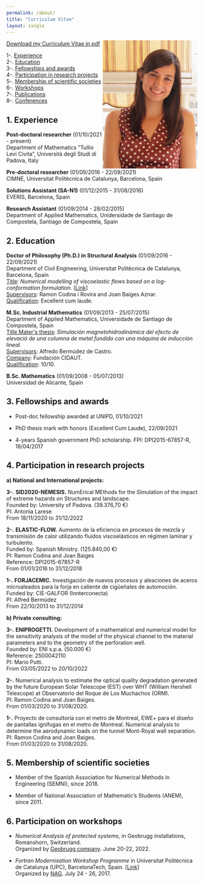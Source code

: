 ```yaml
---
permalink: /about/
title: "Curriculum Vitae"
layout: single
---
```

<kbd>
<img style="float: right; text-align:center;" src="/assets/images/IMG_9687.JPG" alt="" width="250" >
</kbd>

[Download my Curriculum Vitae in pdf](https://lauramoremar.github.io/assets/docs/CV.pdf)

1-. [Experience](#1-experience) \
2-. [Education](#2-education) \
3-. [Fellowships and awards](#3-fellowships-and-awards) \
4-. [Participation in research projects](#4-participation-in-research-projects) \
5-. [Membership of scientific societies](#5-membership-of-scientific-societies) \
6-. [Workshops](#6-participation-on-workshops) \
7-. [Publications](https://lauramoremar.github.io/publications/) \
8-. [Conferences](https://lauramoremar.github.io/presentations/)


## 1. Experience
**Post-doctoral researcher** (01/10/2021 - present)\
Department of Mathematics ”Tullio Levi Civita”, Università degli Studi di Padova, Italy

**Pre-doctoral researcher** (01/09/2016 - 22/09/2021)\
CIMNE, Universitat Politècnica de Catalunya, Barcelona, Spain

**Solutions Assistant (SA-N1)** (01/12/2015 - 31/08/2016)\
EVERIS, Barcelona, Spain

**Research Assistant** (01/09/2014 - 28/02/2015)\
Department of Applied Mathematics, Unidersidade de Santiago de Compostela, Santiago de
Compostela, Spain

## 2. Education
**Doctor of Philosophy (Ph.D.) in Structural Analysis** (01/09/2016 - 22/09/2021)\
Department of Civil Engineering, Universitat Politècnica de Catalunya, Barcelona, Spain\
<u>Title</u>: *Numerical modelling of viscoelastic flows based on a log-conformation formulation*. [[Link](https://lauramoremar.github.io/assets/docs/PhDThesisLauraMoreno.pdf)]\
<u>Supervisors</u>: Ramon Codina i Rovira and Joan Baiges Aznar.\
<u>Qualification</u>: Excellent cum laude.

**M.Sc. Industrial Mathematics** (01/09/2013 - 25/07/2015)\
Department of Applied Mathematics, Universidade de Santiago de Compostela, Spain\
<u>Title Mater's thesis</u>: *Simulación magnetohidrodinámica del efecto de elevació de una columna de metal fundido con una máquina de inducción lineal.* \
<u>Supervisors</u>: Alfredo Bermúdez de Castro.\
<u>Company</u>: Fundación CIDAUT.\
<u>Qualification</u>: 10/10.

**B.Sc. Mathematics** (01/09/2008 - 05/07/2013)\
Universidad de Alicante, Spain

## 3. Fellowships and awards

* Post-doc fellowship awarded at UNIPD, 01/10/2021

* PhD thesis mark with honors (Excellent Cum Laude), 22/09/2021

* 4-years Spanish government PhD scholarship. FPI: DPI2015-67857-R, 18/04/2017

## 4. Participation in research projects

**a) National and International projects:**

**3-.** **SID2020-NEMESIS.** NumErical MEthods for the SImulation of the impact of extreme hazards on Structures and landscape.\
Founded by: University of Padova. (39.376,70 €)\
PI: Antonia Larese \
From 18/11/2020 to 31/12/2022

**2-.** **ELASTIC-FLOW.** Aumento de la eficiencia en procesos de mezcla y transmisión de calor utilizando fluidos viscoelásticos en régimen laminar y turbulento.\
Funded by: Spanish Ministry. (125.840,00 €)\
PI: Ramon Codina and Joan Baiges\
Reference: DPI2015-67857-R\
From 01/01/2016 to 31/12/2018 

**1-.** **FORJACEMIC.** Investigación de nuevos procesos y aleaciones de aceros microaleados para la forja en caliente de cigüeñales de automoción. \
Funded by: CIE-GALFOR (Innterconecta) \
PI: Alfred Bermúdez \
From 22/10/2013 to 31/12/2014

**b) Private consulting:**

**3-.** **ENIPROGETTI.** Development of a mathematical and numerical model for the sensitivity analysis of the model of the physical channel to the material parameters and to the geometry of the perforation well. \
Founded by: ENI s.p.a. (50.000 €) \
Reference: 2500042110\
PI: Mario Putti.\
From 03/05/2022 to 20/10/2022 

**2-.** Numerical analysis to estimate the optical quality degradation generated by the future European Solar Telescope (EST) over WHT (William Hershell Telescope) at Observatorio del Roque de Los Muchachos (ORM).\
PI: Ramon Codina and Joan Baiges.\
From 01/03/2020 to 31/08/2020.

**1-.** Proyecto de consultoría con el metro de Montreal, EWE+ para el diseño de pantallas ignífugas en el metro de Montreal. Numerical analysis to determine the aerodynamic loads on the tunnel Mont-Royal wall separation.\
PI: Ramon Codina and Joan Baiges.\
From 01/03/2020 to 31/08/2020.

## 5. Membership of scientific societies

* Member of the Spanish Association for Numerical Methods in Engineering (SEMNI), since 2018. 

* Member of National Association of Mathematic’s Students (ANEM), since 2011. 

## 6. Participation on workshops

* *Numerical Analysis of protected systems*, in Geobrugg installations, Romanshorn, Switzerland.\
Organized by [Geobrugg company](https://www.geobrugg.com/en/Geobrugg-Safety-is-our-nature-114435.html). June 20-22, 2022.

* *Fortran Modernisation Workshop Programme* in Universitat Politècnica de Catalunya (UPC), BarcelonaTech, Spain. [[Link](http://aulas.cimne.com/vnews/10048/workshop---fortran-modernisation-workshop])]\
Organized by [NAG](https://www.nag.com/). July 24 - 26, 2017.

